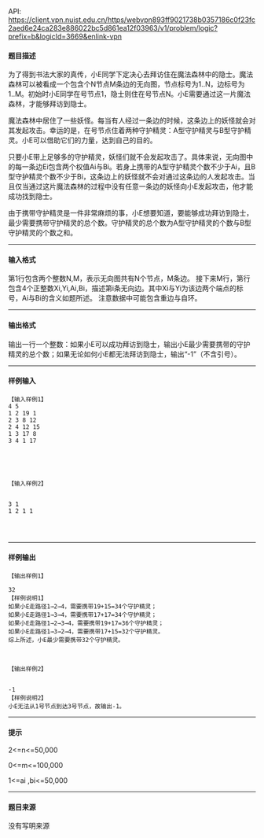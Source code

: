API: https://client.vpn.nuist.edu.cn/https/webvpn893ff9021738b0357186c0f23fc2aed6e24ca283e886022bc5d861ea12f03963/v1/problem/logic?prefix=b&logicId=3669&enlink-vpn

#### 题目描述

为了得到书法大家的真传，小E同学下定决心去拜访住在魔法森林中的隐士。魔法森林可以被看成一个包含个N节点M条边的无向图，节点标号为1..N，边标号为1..M。初始时小E同学在号节点1，隐士则住在号节点N。小E需要通过这一片魔法森林，才能够拜访到隐士。

魔法森林中居住了一些妖怪。每当有人经过一条边的时候，这条边上的妖怪就会对其发起攻击。幸运的是，在号节点住着两种守护精灵：A型守护精灵与B型守护精灵。小E可以借助它们的力量，达到自己的目的。

只要小E带上足够多的守护精灵，妖怪们就不会发起攻击了。具体来说，无向图中的每一条边Ei包含两个权值Ai与Bi。若身上携带的A型守护精灵个数不少于Ai，且B型守护精灵个数不少于Bi，这条边上的妖怪就不会对通过这条边的人发起攻击。当且仅当通过这片魔法森林的过程中没有任意一条边的妖怪向小E发起攻击，他才能成功找到隐士。

由于携带守护精灵是一件非常麻烦的事，小E想要知道，要能够成功拜访到隐士，最少需要携带守护精灵的总个数。守护精灵的总个数为A型守护精灵的个数与B型守护精灵的个数之和。  

---

#### 输入格式

第1行包含两个整数N,M，表示无向图共有N个节点，M条边。 接下来M行，第行包含4个正整数Xi,Yi,Ai,Bi，描述第i条无向边。其中Xi与Yi为该边两个端点的标号，Ai与Bi的含义如题所述。 注意数据中可能包含重边与自环。

---

#### 输出格式

输出一行一个整数：如果小E可以成功拜访到隐士，输出小E最少需要携带的守护精灵的总个数；如果无论如何小E都无法拜访到隐士，输出“-1”（不含引号）。

---

#### 样例输入
```
【输入样例1】
4 5
1 2 19 1
2 3 8 12
2 4 12 15
1 3 17 8
3 4 1 17

 

 

【输入样例2】

 
3 1
1 2 1 1

 


```

---

#### 样例输出
```
【输出样例1】
 
32
【样例说明1】
如果小E走路径1→2→4，需要携带19+15=34个守护精灵；
如果小E走路径1→3→4，需要携带17+17=34个守护精灵；
如果小E走路径1→2→3→4，需要携带19+17=36个守护精灵；
如果小E走路径1→3→2→4，需要携带17+15=32个守护精灵。
综上所述，小E最少需要携带32个守护精灵。



【输出样例2】

 
-1
【样例说明2】
小E无法从1号节点到达3号节点，故输出-1。 

```

---

#### 提示

2<=n<=50,000

0<=m<=100,000

  
1<=ai ,bi<=50,000  

---

#### 题目来源

没有写明来源